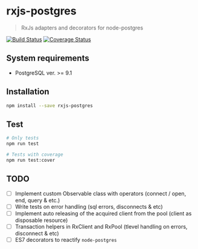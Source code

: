 # rxjs-postgres

> RxJs adapters and decorators for node-postgres

[![Build Status](https://travis-ci.org/ghettovoice/rxjs-postgres.svg?branch=master)](https://travis-ci.org/ghettovoice/rxjs-postgres)
[![Coverage Status](https://coveralls.io/repos/github/ghettovoice/rxjs-postgres/badge.svg?branch=master)](https://coveralls.io/github/ghettovoice/rxjs-postgres?branch=master)

## System requirements

* PostgreSQL ver. >= 9.1

## Installation

```bash
npm install --save rxjs-postgres
```

## Test

```bash
# Only tests
npm run test

# Tests with coverage
npm run test:cover
```

## TODO

- [ ] Implement custom Observable class with operators (connect / open, end, query & etc.) 
- [ ] Write tests on error handling (sql errors, disconnects & etc)
- [ ] Implement auto releasing of the acquired client from the pool (client as disposable resource)
- [ ] Transaction helpers in RxClient and RxPool (tlevel handling on errors, disconnect & etc)
- [ ] ES7 decorators to reactify `node-postgres`
